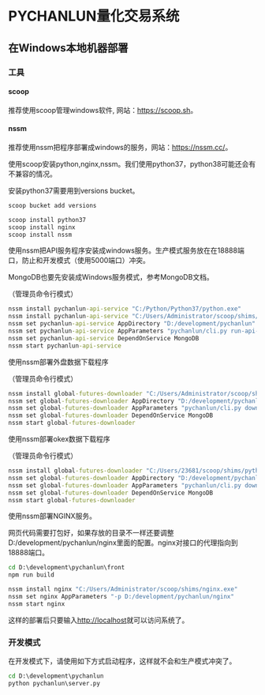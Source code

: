 # PYCHANLUN量化交易系统

## 在Windows本地机器部署

### 工具

#### scoop

推荐使用scoop管理windows软件, 网站：<https://scoop.sh>。

#### nssm

推荐使用nssm把程序部署成windows的服务，网站：<https://nssm.cc/>。

使用scoop安装python,nginx,nssm。我们使用python37，python38可能还会有不兼容的情况。

安装python37需要用到versions bucket。

```cmd
scoop bucket add versions
```

```cmd
scoop install python37
scoop install nginx
scoop install nssm
```

使用nssm把API服务程序安装成windows服务。生产模式服务放在在18888端口，防止和开发模式（使用5000端口）冲突。

MongoDB也要先安装成Windows服务模式，参考MongoDB文档。

（管理员命令行模式）

```cmd
nssm install pychanlun-api-service "C:/Python/Python37/python.exe"
nssm install pychanlun-api-service "C:/Users/Administrator/scoop/shims/python.exe"
nssm set pychanlun-api-service AppDirectory "D:/development/pychanlun"
nssm set pychanlun-api-service AppParameters "pychanlun/cli.py run-api-server --port 18888"
nssm set pychanlun-api-service DependOnService MongoDB
nssm start pychanlun-api-service
```

使用nssm部署外盘数据下载程序

（管理员命令行模式）

```cmd
nssm install global-futures-downloader "C:/Users/Administrator/scoop/shims/python.exe"
nssm set global-futures-downloader AppDirectory "D:/development/pychanlun"
nssm set global-futures-downloader AppParameters "pychanlun/cli.py download-global-future-data"
nssm set global-futures-downloader DependOnService MongoDB
nssm start global-futures-downloader
```
使用nssm部署okex数据下载程序

（管理员命令行模式）

```cmd
nssm install global-futures-downloader "C:/Users/23681/scoop/shims/python.exe"
nssm set global-futures-downloader AppDirectory "D:/development/pychanlun"
nssm set global-futures-downloader AppParameters "pychanlun/cli.py download-global-future-data"
nssm set global-futures-downloader DependOnService MongoDB
nssm start global-futures-downloader
```


使用nssm部署NGINX服务。

网页代码需要打包好，如果存放的目录不一样还要调整D:/development/pychanlun/nginx里面的配置。nginx对接口的代理指向到18888端口。

```cmd
cd D:\development\pychanlun\front
npm run build
```

```cmd
nssm install nginx "C:/Users/Administrator/scoop/shims/nginx.exe"
nssm set nginx AppParameters "-p D:/development/pychanlun/nginx"
nssm start nginx
```

这样的部署后只要输入<http://localhost>就可以访问系统了。

### 开发模式

在开发模式下，请使用如下方式启动程序，这样就不会和生产模式冲突了。

```cmd
cd D:\development\pychanlun
python pychanlun\server.py
```
